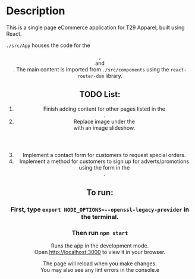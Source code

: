 # Description

This is a single page eCommerce application for T29 Apparel, built using React. 

`./src/App` houses the code for the <header>, <nav> and <footer>. The main content is imported from `./src/components` using the `react-router-dom` library. 


# TODO List:

1. Finish adding content for other pages listed in the <nav>. 
2. Replace image under the <header> with an image slideshow. 
3. Implement a contact form for customers to request special orders. 
4. Implement a method for customers to sign up for adverts/promotions using the form in the <footer>. 


# To run: 

### First, type `export NODE_OPTIONS=--openssl-legacy-provider` in the terminal. 


### Then run `npm start`

Runs the app in the development mode.\
Open [http://localhost:3000](http://localhost:3000) to view it in your browser.

The page will reload when you make changes.\
You may also see any lint errors in the console.e
